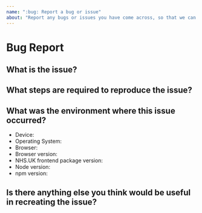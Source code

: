 ```yaml
---
name: ":bug: Report a bug or issue"
about: "Report any bugs or issues you have come across, so that we can fix it."
---
```


# Bug Report

<!--
Thanks for wanting to report an issue.

In order for the issue to be resolved as quickly as possible please provide as detailed information as possible.

Use the following headings as a guide.
-->

## What is the issue?

<!-- Provide a detailed description of what the issue is, including what you
expected to happen as well as what actually happened. 
-->

## What steps are required to reproduce the issue?

<!--
If possible, include all steps required to recreate the issue whilst using an incognito/private browsing window.
This will help to rule out any differences introduced via user installed extensions.
-->

## What was the environment where this issue occurred?

<!--
Include the following as a minimum e.g.
* Device: Windows Surface Pro 4
* Operating System: Windows 10
* Browser: Google Chrome
* Browser version: 59.0.3071.109
*
* NHS.UK frontend package version: 1.0.0
* Node version: v10.15.0
* npm version: 6.5.0
-->

* Device:
* Operating System:
* Browser:
* Browser version:
* NHS.UK frontend package version:
* Node version:
* npm version:

## Is there anything else you think would be useful in recreating the issue?

<!--
  Screenshots, logs, repository link, supporting information etc
-->
